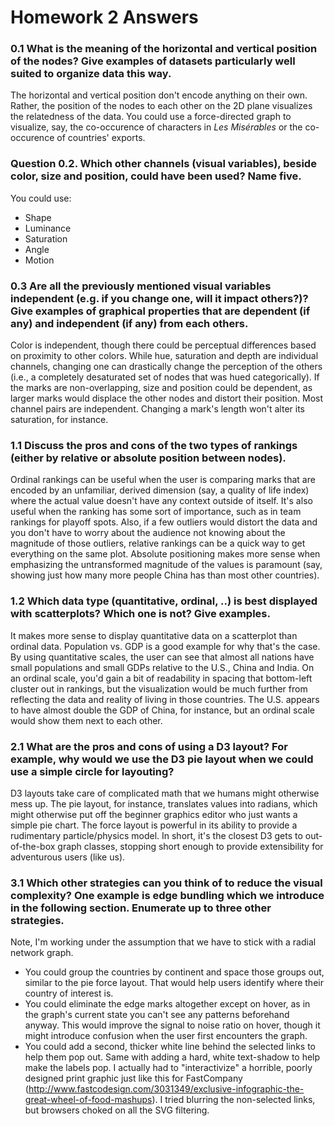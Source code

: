 # Homework 2 Answers
### 0.1 What is the meaning of the horizontal and vertical position of the nodes? Give examples of datasets particularly well suited to organize data this way.
The horizontal and vertical position don't encode anything on their own. Rather, the position of the nodes to each other on the 2D plane visualizes the relatedness of the data. You could use a force-directed graph to visualize, say, the co-occurence of characters in _Les Misérables_ or the co-occurence of countries' exports.

### Question 0.2. Which other channels (visual variables), beside color, size and position, could have been used? Name five.
You could use:
* Shape
* Luminance
* Saturation
* Angle
* Motion

### 0.3 Are all the previously mentioned visual variables independent (e.g. if you change one, will it impact others?)? Give examples of graphical properties that are dependent (if any) and independent (if any) from each others.
Color is independent, though there could be perceptual differences based on proximity to other colors. While hue, saturation and depth are individual channels, changing one can drastically change the perception of the others (i.e., a completely desaturated set of nodes that was hued categorically). If the marks are non-overlapping, size and position could be dependent, as larger marks would displace the other nodes and distort their position. Most channel pairs are independent. Changing a mark's length won't alter its saturation, for instance.

### 1.1 Discuss the pros and cons of the two types of rankings (either by relative or absolute position between nodes).
Ordinal rankings can be useful when the user is comparing marks that are encoded by an unfamiliar, derived dimension (say, a quality of life index) where the actual value doesn't have any context outside of itself. It's also useful when the ranking has some sort of importance, such as in team rankings for playoff spots. Also, if a few outliers would distort the data and you don't have to worry about the audience not knowing about the magnitude of those outliers, relative rankings can be a quick way to get everything on the same plot. Absolute positioning makes more sense when emphasizing the untransformed magnitude of the values is paramount (say, showing just how many more people China has than most other countries).

### 1.2 Which data type (quantitative, ordinal, ..) is best displayed with scatterplots? Which one is not? Give examples.
It makes more sense to display quantitative data on a scatterplot than ordinal data. Population vs. GDP is a good example for why that's the case. By using quantitative scales, the user can see that almost all nations have small populations and small GDPs relative to the U.S., China and India. On an ordinal scale, you'd gain a bit of readability in spacing that bottom-left cluster out in rankings, but the visualization would be much further from reflecting the data and reality of living in those countries. The U.S. appears to have almost double the GDP of China, for instance, but an ordinal scale would show them next to each other.

### 2.1 What are the pros and cons of using a D3 layout? For example, why would we use the D3 pie layout when we could use a simple circle for layouting?
D3 layouts take care of complicated math that we humans might otherwise mess up. The pie layout, for instance, translates values into radians, which might otherwise put off the beginner graphics editor who just wants a simple pie chart. The force layout is powerful in its ability to provide a rudimentary particle/physics model. In short, it's the closest D3 gets to out-of-the-box graph classes, stopping short enough to provide extensibility for adventurous users (like us).

### 3.1 Which other strategies can you think of to reduce the visual complexity? One example is edge bundling which we introduce in the following section. Enumerate up to three other strategies.
Note, I'm working under the assumption that we have to stick with a radial network graph.
* You could group the countries by continent and space those groups out, similar to the pie force layout. That would help users identify where their country of interest is.
* You could eliminate the edge marks altogether except on hover, as in the graph's current state you can't see any patterns beforehand anyway. This would improve the signal to noise ratio on hover, though it might introduce confusion when the user first encounters the graph.
* You could add a second, thicker white line behind the selected links to help them pop out. Same with adding a hard, white text-shadow to help make the labels pop. I actually had to "interactivize" a horrible, poorly designed print graphic just like this for FastCompany (http://www.fastcodesign.com/3031349/exclusive-infographic-the-great-wheel-of-food-mashups). I tried blurring the non-selected links, but browsers choked on all the SVG filtering.
